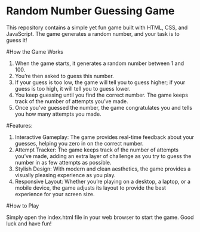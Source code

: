 # Random Number Guessing Game

This repository contains a simple yet fun game built with HTML, CSS, and JavaScript. The game generates a random number, and your task is to guess it!


#How the Game Works

1. When the game starts, it generates a random number between 1 and 100.
2. You’re then asked to guess this number.
3. If your guess is too low, the game will tell you to guess higher; if your guess is too high, it will tell you to guess lower.
4. You keep guessing until you find the correct number. The game keeps track of the number of attempts you’ve made.
5. Once you’ve guessed the number, the game congratulates you and tells you how many attempts you made.

   
#Features:

1. Interactive Gameplay: The game provides real-time feedback about your guesses, helping you zero in on the correct number.
2. Attempt Tracker: The game keeps track of the number of attempts you’ve made, adding an extra layer of challenge as you try to guess the number in as few attempts as possible.
3. Stylish Design: With modern and clean aesthetics, the game provides a visually pleasing experience as you play.
4. Responsive Layout: Whether you’re playing on a desktop, a laptop, or a mobile device, the game adjusts its layout to provide the best experience for your screen size.

#How to Play

Simply open the index.html file in your web browser to start the game. Good luck and have fun!
